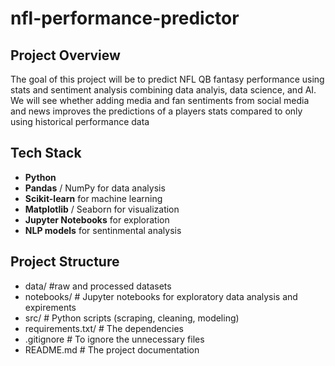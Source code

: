 # nfl-performance-predictor

## Project Overview
The goal of this project will be to predict NFL QB fantasy performance using stats and sentiment analysis combining data analyis, data science, and AI. We will see whether adding media and fan sentiments from social media and news improves the predictions of a players stats compared to only using historical performance data


## Tech Stack
- **Python**
- **Pandas** / NumPy for data analysis
- **Scikit-learn** for machine learning
- **Matplotlib** / Seaborn for visualization
- **Jupyter Notebooks** for exploration
- **NLP models** for sentinmental analysis

## Project Structure
- data/ #raw and processed datasets
- notebooks/ # Jupyter notebooks for exploratory data analysis and expirements
- src/ # Python scripts (scraping, cleaning, modeling)
- requirements.txt/ # The dependencies
- .gitignore # To ignore the unnecessary files
- README.md # The project documentation

